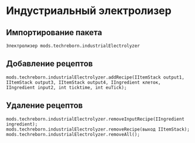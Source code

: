 # Индустриальный электролизер

## Импортирование пакета
`Электролизер mods.techreborn.industrialElectrolyzer`

## Добавление рецептов
```zenscript
mods.techreborn.industrialElectrolyzer.addRecipe(IItemStack output1, IItemStack output3, IItemStack output4, IIngredient клеток, IIngredient input2, int ticktime, int euTick);
```

## Удаление рецептов
```zenscript
mods.techreborn.industrialElectrolyzer.removeInputRecipe(IIngredient ingredient);
mods.techreborn.industrialElectrolyzer.removeRecipe(выход IItemStack);
mods.techreborn.industrialElectrolyzer.removeAll();
```